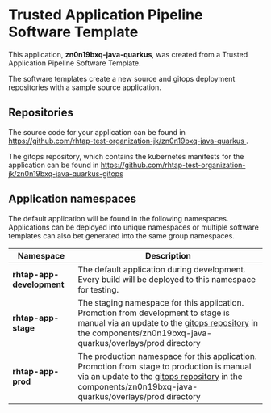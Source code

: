 # Trusted Application Pipeline Software Template

This application, **zn0n19bxq-java-quarkus**, was created from a Trusted Application Pipeline Software Template.

The software templates create a new source and gitops deployment repositories with a sample source application. 

## Repositories

The source code for your application can be found in [https://github.com/rhtap-test-organization-jk/zn0n19bxq-java-quarkus ](https://github.com/rhtap-test-organization-jk/zn0n19bxq-java-quarkus ).
 
The gitops repository, which contains the kubernetes manifests for the application can be found in 
[https://github.com/rhtap-test-organization-jk/zn0n19bxq-java-quarkus-gitops ](https://github.com/rhtap-test-organization-jk/zn0n19bxq-java-quarkus-gitops ) 

## Application namespaces 

The default application will be found in the following namespaces. Applications can be deployed into unique namespaces or multiple software templates can also bet generated into the same group namespaces.  

|  Namespace   |  Description   |  
| -------- | -------- |   
| **rhtap-app-development** | The default application during development. Every build will be deployed to this namespace for testing. | 
| **rhtap-app-stage** | The staging namespace for this application. Promotion from development to stage is manual via an update to the [gitops repository](https://github.com/rhtap-test-organization-jk/zn0n19bxq-java-quarkus-gitops ) in the components/zn0n19bxq-java-quarkus/overlays/prod directory |  
| **rhtap-app-prod** | The production namespace for this application. Promotion from stage to production is manual via an update to the [gitops repository](https://github.com/rhtap-test-organization-jk/zn0n19bxq-java-quarkus-gitops ) in the components/zn0n19bxq-java-quarkus/overlays/prod directory | 